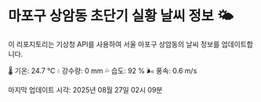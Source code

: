 
# 마포구 상암동 초단기 실황 날씨 정보 🌤️

이 리포지토리는 기상청 API를 사용하여 서울 마포구 상암동의 날씨 정보를 업데이트합니다. 

🌡️ 기온: 24.7 ℃
💧 강수량: 0 mm
💦 습도: 92 %
🌬️ 풍속: 0.6 m/s

마지막 업데이트 시각: 2025년 08월 27일 02시 09분    
